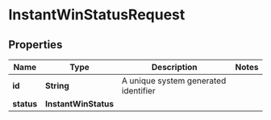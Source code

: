

# InstantWinStatusRequest


## Properties

Name | Type | Description | Notes
------------ | ------------- | ------------- | -------------
**id** | **String** | A unique system generated identifier | 
**status** | **InstantWinStatus** |  | 



